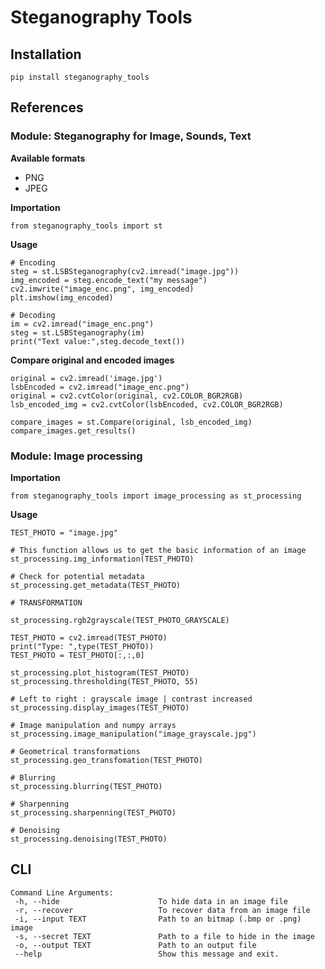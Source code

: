 # Steganography Tools

## Installation

`pip install steganography_tools`

## References

### Module: Steganography for Image, Sounds, Text

**Available formats**
- PNG
- JPEG

**Importation**

`from steganography_tools import st`

**Usage**

```
# Encoding
steg = st.LSBSteganography(cv2.imread("image.jpg"))
img_encoded = steg.encode_text("my message")
cv2.imwrite("image_enc.png", img_encoded)
plt.imshow(img_encoded)

# Decoding
im = cv2.imread("image_enc.png")
steg = st.LSBSteganography(im)
print("Text value:",steg.decode_text())
```

**Compare original and encoded images**

```
original = cv2.imread('image.jpg')
lsbEncoded = cv2.imread("image_enc.png")
original = cv2.cvtColor(original, cv2.COLOR_BGR2RGB)
lsb_encoded_img = cv2.cvtColor(lsbEncoded, cv2.COLOR_BGR2RGB)

compare_images = st.Compare(original, lsb_encoded_img)
compare_images.get_results()
```

### Module: Image processing

**Importation**

`from steganography_tools import image_processing as st_processing`

**Usage**

```
TEST_PHOTO = "image.jpg"

# This function allows us to get the basic information of an image
st_processing.img_information(TEST_PHOTO)

# Check for potential metadata
st_processing.get_metadata(TEST_PHOTO)

# TRANSFORMATION

st_processing.rgb2grayscale(TEST_PHOTO_GRAYSCALE)

TEST_PHOTO = cv2.imread(TEST_PHOTO) 
print("Type: ",type(TEST_PHOTO))
TEST_PHOTO = TEST_PHOTO[:,:,0]

st_processing.plot_histogram(TEST_PHOTO)
st_processing.thresholding(TEST_PHOTO, 55)

# Left to right : grayscale image | contrast increased
st_processing.display_images(TEST_PHOTO)

# Image manipulation and numpy arrays
st_processing.image_manipulation("image_grayscale.jpg")

# Geometrical transformations
st_processing.geo_transfomation(TEST_PHOTO)

# Blurring
st_processing.blurring(TEST_PHOTO)

# Sharpenning
st_processing.sharpenning(TEST_PHOTO)

# Denoising
st_processing.denoising(TEST_PHOTO)
```

## CLI

```
Command Line Arguments:
 -h, --hide                      To hide data in an image file
 -r, --recover                   To recover data from an image file
 -i, --input TEXT                Path to an bitmap (.bmp or .png) image
 -s, --secret TEXT               Path to a file to hide in the image
 -o, --output TEXT               Path to an output file
 --help                          Show this message and exit.
```